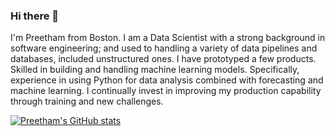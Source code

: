 ### Hi there 👋

I'm Preetham from Boston. I am a Data Scientist with a strong background in software engineering; and used to handling a variety of data pipelines and databases, included unstructured ones. I have prototyped a few products. Skilled in building and handling machine learning models. Specifically, experience in using Python for data analysis combined with forecasting and machine learning. I continually invest in improving my production capability through training and new challenges.

[![Preetham's GitHub stats](https://github-readme-stats.vercel.app/api?username=Preeddy)](https://github.com/Preeddy/github-readme-stats)
